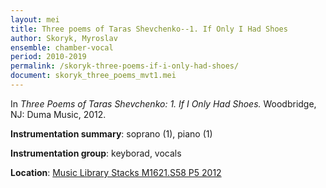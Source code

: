 ```yaml
---
layout: mei
title: Three poems of Taras Shevchenko--1. If Only I Had Shoes
author: Skoryk, Myroslav
ensemble: chamber-vocal
period: 2010-2019
permalink: /skoryk-three-poems-if-i-only-had-shoes/
document: skoryk_three_poems_mvt1.mei
---
```


In *Three Poems of Taras Shevchenko: 1. If I Only Had Shoes.* Woodbridge, NJ: Duma Music, 2012.

**Instrumentation summary**: soprano (1), piano (1)

**Instrumentation group**: keyborad, vocals

**Location**: <a href="https://tufts.primo.exlibrisgroup.com/permalink/01TUN_INST/1kc9gia/alma991018945681003851" target="_blank">Music Library Stacks M1621.S58 P5 2012</a>
